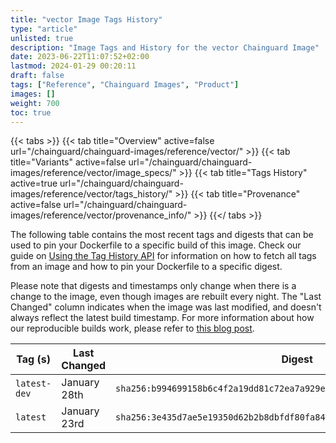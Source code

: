 ```yaml
---
title: "vector Image Tags History"
type: "article"
unlisted: true
description: "Image Tags and History for the vector Chainguard Image"
date: 2023-06-22T11:07:52+02:00
lastmod: 2024-01-29 00:20:11
draft: false
tags: ["Reference", "Chainguard Images", "Product"]
images: []
weight: 700
toc: true
---
```


{{< tabs >}}
{{< tab title="Overview" active=false url="/chainguard/chainguard-images/reference/vector/" >}}
{{< tab title="Variants" active=false url="/chainguard/chainguard-images/reference/vector/image_specs/" >}}
{{< tab title="Tags History" active=true url="/chainguard/chainguard-images/reference/vector/tags_history/" >}}
{{< tab title="Provenance" active=false url="/chainguard/chainguard-images/reference/vector/provenance_info/" >}}
{{</ tabs >}}

The following table contains the most recent tags and digests that can be used to pin your Dockerfile to a specific build of this image. Check our guide on [Using the Tag History API](/chainguard/chainguard-images/using-the-tag-history-api/) for information on how to fetch all tags from an image and how to pin your Dockerfile to a specific digest.

Please note that digests and timestamps only change when there is a change to the image, even though images are rebuilt every night. The "Last Changed" column indicates when the image was last modified, and doesn't always reflect the latest build timestamp. For more information about how our reproducible builds work, please refer to [this blog post](https://www.chainguard.dev/unchained/reproducing-chainguards-reproducible-image-builds).

| Tag (s)       | Last Changed | Digest                                                                    |
|---------------|--------------|---------------------------------------------------------------------------|
|  `latest-dev` | January 28th | `sha256:b994699158b6c4f2a19dd81c72ea7a929e1c9616a5263cf81304a3bb28ed662a` |
|  `latest`     | January 23rd | `sha256:3e435d7ae5e19350d62b2b8dbfdf80fa84c9340e695c504096c886b035daa2bc` |


